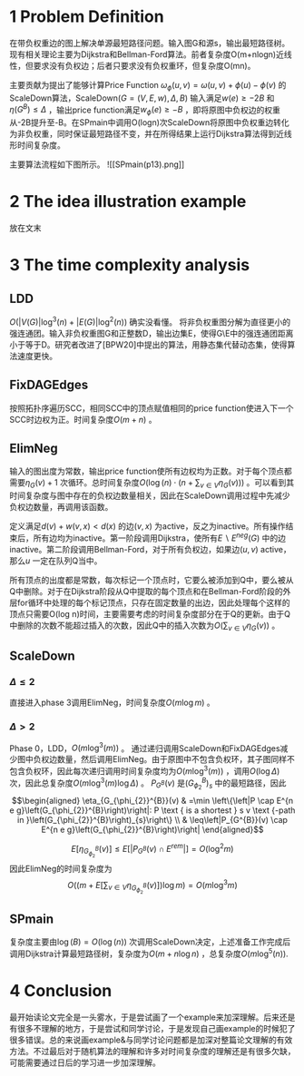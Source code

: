 # 1 Problem Definition
在带负权重边的图上解决单源最短路径问题。输入图G和源s，输出最短路径树。现有相关理论主要为Dijkstra和Bellman-Ford算法。前者复杂度O(m+nlogn)近线性，但要求没有负权边；后者只要求没有负权重环，但复杂度O(mn)。

主要贡献为提出了能够计算Price Function $\omega_{\phi}(u, v)=\omega(u, v)+\phi(u)-\phi(v)$ 的ScaleDown算法，ScaleDown$(G=(V, E, w), \Delta, B)$ 输入满足$w(e) \geq-2 B$ 和$\eta\left(G^{B}\right) \leq \Delta$ ，输出price function满足$w_{\phi}(e) \geq-B$ ，即将原图中负权边的权重从-2B提升至-B。在SPmain中调用O(logn)次ScaleDown将原图中负权重边转化为非负权重，同时保证最短路径不变，并在所得结果上运行Dijkstra算法得到近线形时间复杂度。

主要算法流程如下图所示。
![[SPmain(p13).png]]

# 2 The idea illustration example
放在文末

# 3 The time complexity analysis
## LDD 
$O\left(|V(G)| \log ^{3}(n)+|E(G)| \log ^{2}(n)\right)$ 确实没看懂。
将非负权重图分解为直径更小的强连通团。输入非负权重图G和正整数D，输出边集E，使得G\\E中的强连通团距离小于等于D。研究者改进了[BPW20]中提出的算法，用静态集代替动态集，使得算法速度更快。
## FixDAGEdges
按照拓扑序遍历SCC，相同SCC中的顶点赋值相同的price function使进入下一个SCC时边权为正。时间复杂度$O\left(m + n \right)$ 。
## ElimNeg
输入的图出度为常数，输出price function使所有边权均为正数。对于每个顶点都需要$\eta_{G}(v)+1$ 次循环。总时间复杂度$O\left(\log (n) \cdot\left(n+\sum_{v \in V} \eta_{G}(v)\right)\right)$ 。可以看到其时间复杂度与图中存在的负权边数量相关，因此在ScaleDown调用过程中先减少负权边数量，再调用该函数。

定义满足$d(v)+w(v, x)<d(x)$ 的边$(v,x)$ 为active，反之为inactive。所有操作结束后，所有边均为inactive。第一阶段调用Dijkstra，使所有$E \backslash E^{n e g}(G)$ 中的边inactive。第二阶段调用Bellman-Ford，对于所有负权边，如果边$(u,v)$ active，那么$u$ 一定在队列Q当中。

所有顶点的出度都是常数，每次标记一个顶点时，它要么被添加到Q中，要么被从Q中删除。对于在Dijkstra阶段从Q中提取的每个顶点和在Bellman-Ford阶段的外层for循环中处理的每个标记顶点，只存在固定数量的出边，因此处理每个这样的顶点只需要O(log n)时间，主要需要考虑的时间复杂度部分在于Q的更新。由于Q中删除的次数不能超过插入的次数，因此Q中的插入次数为$O\left(\sum_{v \in V} \eta_{G}(v)\right)$ 。

## ScaleDown
### $\Delta \le 2$ 
直接进入phase 3调用ElimNeg，时间复杂度$O\left(m \log m \right)$ 。
### $\Delta >  2$ 
Phase 0，LDD，$O\left(m \log ^{3}(m)\right)$ 。
通过递归调用ScaleDown和FixDAGEdges减少图中负权边数量，然后调用ElimNeg。由于原图中不包含负权环，其子图同样不包含负权环，因此每次递归调用时间复杂度均为$O\left(m \log ^{3}(m)\right)$ ，调用$O\left(\log \Delta\right)$ 次，因此总复杂度$O\left(m \log ^{3}(m) \log \Delta\right)$ 。
$P_{G^{B}}(v)$  是$\left(G_{\phi_{2}}^{B}\right)_{s}$ 中的最短路径，因此
$$\begin{aligned}
\eta_{G_{\phi_{2}}^{B}}(v) & =\min \left\{\left|P \cap E^{n e g}\left(G_{\phi_{2}}^{B}\right)\right|: P \text { is a shortest } s v \text {-path in }\left(G_{\phi_{2}}^{B}\right)_{s}\right\} \\
& \leq\left|P_{G^{B}}(v) \cap E^{n e g}\left(G_{\phi_{2}}^{B}\right)\right|
\end{aligned}$$

$$E\left[\eta_{G_{\phi_{2}}^{B}}(v)\right] \leq E\left[\left|P_{G^{B}}(v) \cap E^{r e m}\right|\right]=O\left(\log ^{2} m\right)$$
因此ElimNeg的时间复杂度为
$$O\left(\left(m+E\left[\sum_{v \in V} \eta_{G_{\phi_{2}}^{B}}(v)\right]\right) \log m\right)=O\left(m \log ^{3} m\right)$$ 
## SPmain
复杂度主要由$\log (B)=O(\log (n))$ 次调用ScaleDown决定，上述准备工作完成后调用Dijkstra计算最短路径树，复杂度为$O\left(m + n\log n \right)$ ，总复杂度$O\left(m \log ^{5}(n)\right).$ 

# 4 Conclusion
最开始读论文完全是一头雾水，于是尝试画了一个example来加深理解。后来还是有很多不理解的地方，于是尝试和同学讨论，于是发现自己画example的时候犯了很多错误。总的来说画example&与同学讨论问题都是加深对整篇论文理解的有效方法。不过最后对于随机算法的理解和许多对时间复杂度的理解还是有很多欠缺，可能需要通过日后的学习进一步加深理解。